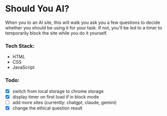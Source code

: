 # Should You AI?
When you to an AI site, this will walk you ask you a few questions to decide whether you should be using it for your task.
If not, you'll be led to a timer to temporarily block the site while you do it yourself.

### Tech Stack:
- HTML
- CSS
- JavaScript

### Todo:
- [x] switch from local storage to chrome storage
- [x] display timer on first load if in block mode
- [ ] add more sites (currently: chatgpt, claude, gemini)
- [x] change the ethical question result